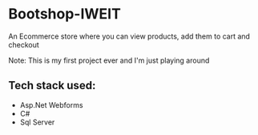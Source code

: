 # Bootshop-IWEIT
An Ecommerce store where you can view products, add them to cart and checkout

Note:
This is my first project ever and I'm just playing around 

## Tech stack used:
 - Asp.Net Webforms
 - C#
 - Sql Server
